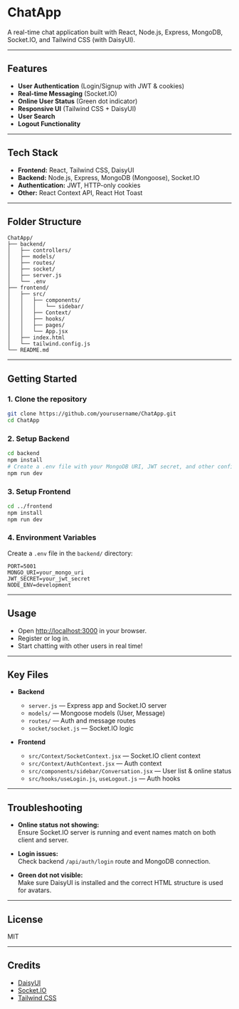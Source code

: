 # ChatApp

A real-time chat application built with React, Node.js, Express, MongoDB, Socket.IO, and Tailwind CSS (with DaisyUI).

---

## Features

- **User Authentication** (Login/Signup with JWT & cookies)
- **Real-time Messaging** (Socket.IO)
- **Online User Status** (Green dot indicator)
- **Responsive UI** (Tailwind CSS + DaisyUI)
- **User Search**
- **Logout Functionality**

---

## Tech Stack

- **Frontend:** React, Tailwind CSS, DaisyUI
- **Backend:** Node.js, Express, MongoDB (Mongoose), Socket.IO
- **Authentication:** JWT, HTTP-only cookies
- **Other:** React Context API, React Hot Toast

---

## Folder Structure

```
ChatApp/
├── backend/
│   ├── controllers/
│   ├── models/
│   ├── routes/
│   ├── socket/
│   ├── server.js
│   └── .env
├── frontend/
│   ├── src/
│   │   ├── components/
│   │   │   └── sidebar/
│   │   ├── Context/
│   │   ├── hooks/
│   │   ├── pages/
│   │   └── App.jsx
│   ├── index.html
│   └── tailwind.config.js
└── README.md
```

---

## Getting Started

### 1. Clone the repository

```bash
git clone https://github.com/yourusername/ChatApp.git
cd ChatApp
```

### 2. Setup Backend

```bash
cd backend
npm install
# Create a .env file with your MongoDB URI, JWT secret, and other configs
npm run dev
```

### 3. Setup Frontend

```bash
cd ../frontend
npm install
npm run dev
```

### 4. Environment Variables

Create a `.env` file in the `backend/` directory:

```
PORT=5001
MONGO_URI=your_mongo_uri
JWT_SECRET=your_jwt_secret
NODE_ENV=development
```

---

## Usage

- Open [http://localhost:3000](http://localhost:3000) in your browser.
- Register or log in.
- Start chatting with other users in real time!

---

## Key Files

- **Backend**
  - `server.js` — Express app and Socket.IO server
  - `models/` — Mongoose models (User, Message)
  - `routes/` — Auth and message routes
  - `socket/socket.js` — Socket.IO logic

- **Frontend**
  - `src/Context/SocketContext.jsx` — Socket.IO client context
  - `src/Context/AuthContext.jsx` — Auth context
  - `src/components/sidebar/Conversation.jsx` — User list & online status
  - `src/hooks/useLogin.js`, `useLogout.js` — Auth hooks

---

## Troubleshooting

- **Online status not showing:**  
  Ensure Socket.IO server is running and event names match on both client and server.

- **Login issues:**  
  Check backend `/api/auth/login` route and MongoDB connection.

- **Green dot not visible:**  
  Make sure DaisyUI is installed and the correct HTML structure is used for avatars.

---

## License

MIT

---

## Credits

- [DaisyUI](https://daisyui.com/)
- [Socket.IO](https://socket.io/)
- [Tailwind CSS](https://tailwindcss.com/)